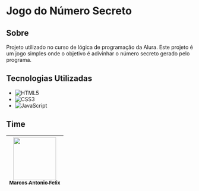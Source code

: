 # Jogo do Número Secreto

## Sobre
Projeto utilizado no curso de lógica de programação da Alura. Este projeto é um jogo simples onde o objetivo é adivinhar o número secreto gerado pelo programa.

## Tecnologias Utilizadas
- ![HTML5](https://img.shields.io/badge/-HTML5-E34F26?style=flat&logo=html5&logoColor=white) 
- ![CSS3](https://img.shields.io/badge/-CSS3-1572B6?style=flat&logo=css3&logoColor=white) 
- ![JavaScript](https://img.shields.io/badge/-JavaScript-F7DF1E?style=flat&logo=javascript&logoColor=black) 

## Time
| [<img loading="lazy" src="/img/minha_imagem.jpg" width=115><br><sub>Marcos Antonio Felix</sub>]([https://github.com/camilafernanda](https://github.com/marcosfilho95)) 
| :---: 


